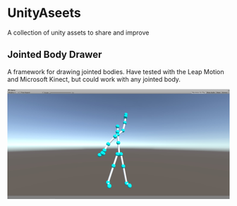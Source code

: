 # UnityAseets
A collection of unity assets to share and improve

## Jointed Body Drawer
A framework for drawing jointed bodies. Have tested with the Leap Motion and Microsoft Kinect, but could work with any jointed body.

![demo](https://github.com/james-h-stephens/UnityAseets/blob/master/JointedBodyDrawer/DemoImage.jpg)
